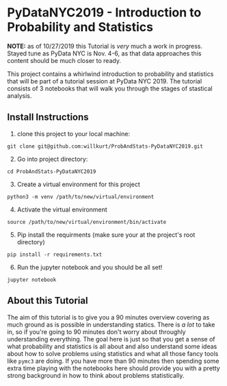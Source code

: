 # PyDataNYC2019 - Introduction to Probability and Statistics

**NOTE:** as of 10/27/2019 this Tutorial is *very* much a work in progress. Stayed tune as PyData NYC is Nov. 4-6, as that data approaches this content should be much closer to ready.

This project contains a whirlwind introduction to probability and statistics that will be part of a tutorial session at PyData NYC 2019. The tutorial consists of 3 notebooks that will walk you through the stages of stastical analysis.

## Install Instructions

1. clone this project to your local machine:

`git clone git@github.com:willkurt/ProbAndStats-PyDataNYC2019.git`

2. Go into project directory:

`cd ProbAndStats-PyDataNYC2019`

3. Create a virtual environment for this project

`python3 -m venv /path/to/new/virtual/environment`

4. Activate the virtual environment

`source /path/to/new/virtual/environment/bin/activate`

5. Pip install the requirments (make sure your at the project's root directory)

`pip install -r requirements.txt`

6. Run the jupyter notebook and you should be all set!

`jupyter notebook`


## About this Tutorial

The aim of this tutorial is to give you a 90 minutes overview covering as much ground as is possible in understanding statics. There is *a lot* to take in, so if you're going to 90 minutes don't worry about throughly understanding everything. The goal here is just so that you get a sense of what probability and statistics is all about and also understand some ideas about how to solve problems using statistics and what all those fancy tools like `pymc3` are doing. If you have more than 90 minutes then spending some extra time playing with the notebooks here should provide you with a pretty strong background in how to think about problems statistically.




